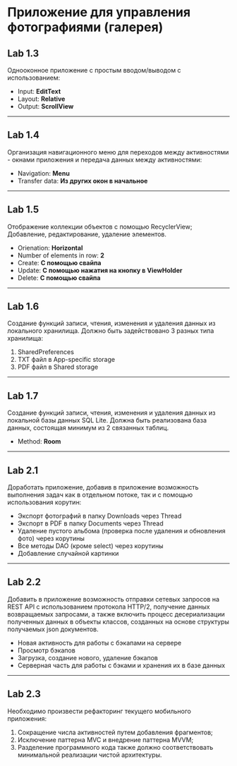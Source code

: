 # Приложение для управления фотографиями (галерея)

## Lab 1.3
Однооконное приложение с простым вводом/выводом с использованием:
- Input: **EditText**
- Layout: **Relative**
- Output: **ScrollView**
---
## Lab 1.4
Организация навигационного меню для переходов между активностями - окнами приложения и передача данных между активностями:
- Navigation: **Menu**
- Transfer data: **Из других окон в начальное**
---
## Lab 1.5
Отображение коллекции объектов с помощью RecyclerView; Добавление, редактирование, удаление элементов.
- Orienation: **Horizontal**
- Number of elements in row: **2**
- Create: **С помощью свайпа**
- Update: **С помощью нажатия на кнопку в ViewHolder**
- Delete: **С помощью свайпа**
---
## Lab 1.6
Создание функций записи, чтения, изменения и удаления данных из локального хранилища. Должно быть задействовано 3 разных типа хранилища:
1. SharedPreferences
2. TXT файл в App-specific storage
3. PDF файл в Shared storage
---
## Lab 1.7
Создание функций записи, чтения, изменения и удаления данных из локальной базы данных SQL Lite. Должна быть реализована база данных, состоящая минимум из 2 связанных таблиц.
- Method: **Room**
---
## Lab 2.1
Доработать приложение, добавив в приложение возможность выполнения задач как в отдельном потоке, так и с помощью использования корутин:
- Экспорт фотографий в папку Downloads через Thread
- Экспорт в PDF в папку Documents через Thread
- Удаление пустого альбома (проверка после удаления и обновления фото) через корутины
- Все методы DAO (кроме select) через корутины
- Добавление случайной картинки
---
## Lab 2.2
Добавить в приложение возможность отправки сетевых запросов на REST API с использованием протокола HTTP/2, 
получение данных возвращаемых запросами, а также включить процесс десериализации полученных данных в объекты классов, 
созданных на основе структуры получаемых json документов. 
- Новая активность для работы с бэкапами на сервере
- Просмотр бэкапов
- Загрузка, создание нового, удаление бэкапов
- Серверная часть для работы с бэками и хранения их в базе данных
___
## Lab 2.3
Необходимо произвести рефакторинг текущего мобильного приложения:
1. Сокращение числа активностей путем добавления фрагментов;
2. Исключение паттерна MVC и внедрение паттерна MVVM;
3. Разделение программного кода также должно соответствовать минимальной реализации чистой архитектуры.
